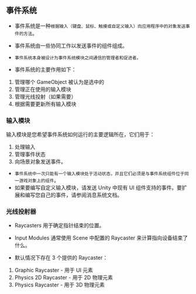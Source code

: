 ## 事件系统
* 事件系统是一种`根据输入（键盘、鼠标、触摸或自定义输入）向应用程序中的对象发送事件的方法`。
* 事件系统由一些协同工作以发送事件的组件组成。

* `事件系统本身被设计为事件系统模块之间通信的管理者和促进者。`
* 事件系统的主要作用如下：
1. 管理哪个 GameObject 被认为是选中的
2. 管理正在使用的输入模块
3. 管理光线投射（如果需要）
4. 根据需要更新所有输入模块

### 输入模块
输入模块是您希望事件系统如何运行的主要逻辑所在，它们用于：
1. 处理输入
2. 管理事件状态
3. 向场景对象发送事件。

* `事件系统中一次只能有一个输入模块处于活动状态，并且它们必须是与事件系统组件位于同一游戏对象上的组件`。
* 如果要编写自定义输入模块，请发送 Unity 中现有 UI 组件支持的事件。要扩展和编写您自己的事件，请参阅消息系统文档。

### 光线投射器
* Raycasters 用于确定指针结束的位置。
* Input Modules 通常使用 Scene 中配置的 Raycaster 来计算指向设备结束了什么。

* 默认情况下存在 3 个提供的 Raycaster：
1. Graphic Raycaster - 用于 UI 元素
2. Physics 2D Raycaster - 用于 2D 物理元素
3. Physics Raycaster - 用于 3D 物理元素




